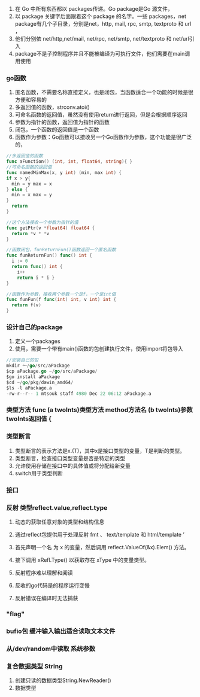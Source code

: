 1. 在 Go 中所有东西都以 packages传递。Go package是Go 源文件，
2. 以 package 关键字后面跟着这个 package 的名字。一些 packages，net package有几个子目录，分别是net，http, mail, rpc, smtp, textproto 和 url ，
3. 他们分别依 net/http,net/mail, net/rpc, net/smtp, net/textproto 和 net/url引入
4. package不是子控制程序并且不能被编译为可执行文件，他们需要在main调用使用


### go函数
1. 匿名函数，不需要名称直接定义，也是闭包，当函数适合一个功能的时候是很方便和容易的
2. 多返回值的函数，strconv.atoi()
3. 可命名函数的返回值，虽然没有使用return进行返回，但是会根据顺序返回
4. 参数为指针的函数，返回值为指针的函数
5. 闭包，一个函数的返回值是一个函数
6. 函数作为参数：Go函数可以接收另一个Go函数作为参数，这个功能是很广泛的，
```go
//多返回值的函数
func aFunction() (int, int, float64, string){ }
//可命名函数的返回值
func namedMinMax(x, y int) (min, max int) {
if x > y{
  min = y max = x
} else {
  min = x max = y
}
  return
}

//这个方法接收一个参数为指针的值
func getPtr(v *float64) float64 {
  return *v * *v
}

//函数闭包，funReturnFun()函数返回一个匿名函数
func funReturnFun() func() int {
  i := 0
  return func() int {
    i++
    return i * i }
}

//函数作为参数，接收两个参数一个是f，一个是int值
func funFun(f func(int) int, v int) int {
  return f(v)
}
```

### 设计自己的package
1. 定义一个packages
2. 使用，需要一个带有main()函数的包创建执行文件，使用import将包导入


```go
//安装自己的包
mkdir ～/go/src/aPackage
$cp aPackage.go ~/go/src/aPackage/
$go install aPackage
$cd ~/go/pkg/dawin_amd64/
$ls -l aPackage.a
-rw-r--r-- 1 mtsouk staff 4980 Dec 22 06:12 aPackage.a
```

### 类型方法  func (a twoInts)类型方法 method方法名 (b twoInts)参数 twoInts返回值 {
### 类型断言
1. 类型断言的表示方法是x.(T)，其中x是接口类型的变量，T是判断的类型。
2. 类型断言，检查接口类型变量是否是特定的类型
3. 允许使用存储在接口中的具体值或将分配给新变量
4. switch用于类型判断

### 接口
### 反射  类型reflect.value,reflect.type
1. 动态的获取任意对象的类型和结构信息
2. 通过reflect包提供用于处理反射    fmt 、 text/template 和 html/template ’
3. 首先声明一个名 为 x 的变量，然后调用 reflect.ValueOf(&x).Elem() 方法。
4. 接下调用 xRefl.Type() 以获取存在 xType 中的变量类型。

1. 反射程序难以理解和阅读
2. 反收的go代码是的程序运行变慢
3. 反射错误在编译时无法捕获

### "flag"
### bufio包 缓冲输入输出适合读取文本文件
### 从/dev/random中读取 系统参数

### 复合数据类型 String
1. 创建只读的数据类型String.NewReader()
2. 数据类型

